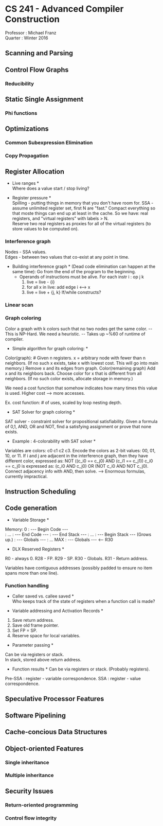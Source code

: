 # CS 241 - Advanced Compiler Construction
Professor : Michael Franz  
Quarter   : Winter 2016  

## Scanning and Parsing

## Control Flow Graphs
### Reducibility

## Static Single Assignment
### Phi functions

## Optimizations
### Common Subexpression Elimination
### Copy Propagation

## Register Allocation
* Live ranges *  
Where does a value start / stop living?

* Register pressure *   
Spilling - putting things in memory that you don't have room for.
SSA - assume unlimited register set, first N are "fast." Compact everything
so that moste things can end up at least in the cache.
So we have: real registers, and "virtual registers" with labels > N.  
Reserve two real registers as proxies for all of the virtual registers (to
store values to be computed on).

### Interference graph
Nodes - SSA values.  
Edges - between two values that co-exist at any point in time.

* Building interference graph *
(Dead code elimination can happen at the same time):
	Go from the end of the program to the beginning.
	- Operands of instructions must be alive.
	For each instr i : op j k
		1. live = live - {i}
		2. for all x in live: add edge i <--> x
		3. live = live + {j, k}
If/while constructs?

### Linear scan

### Graph coloring
Color a graph with k colors such that no two nodes get the same color.
-- This is NP-Hard. We need a heuristic.
-- Takes up ~%60 of runtime of compiler.

* Simple algorithm for graph coloring: *  

Color(graph): # Given n registers.
	x = arbitrary node with fewer than n neighbors.
	(If no such x exists, take x with lowest cost. This will go into main
	 memory.)
	Remove x and its edges from graph.
	Color(remaining graph)
	Add x and its neighbors back.
	Choose color for x that is different from all neighbors.
	(If no such color exists, allocate storage in memory.)

We need a cost function that somehow indicates how many times this value is
used. Higher cost --> more accesses.

Ex. cost function: # of uses, scaled by loop nesting depth.

* SAT Solver for graph coloring *

SAT solver - constraint solver for propositional satisfiability. 
Given a formula of 0,1, AND, OR and NOT, find a satisfying assignment or
prove that none exists.   

* Example : 4-colorability with SAT solver *

Variables are colors: c0 c1 c2 c3.
Encode the colors as 2-bit values: 00, 01, 10, or 11.
If i and j are adjacent in the interference graph, then they have different
color, expressed as:
	NOT ((c_i0 == c_j0) AND (c_i1 == c_j1))
c_i0 == c_j0 is expressed as:
	(c_i0 AND c_j0) OR (NOT c_i0 AND NOT c_j0).
Connect adjacency info with AND, then solve.
--> Enormous formulas, currently impractical.

## Instruction Scheduling

## Code generation
* Variable Storage *

Memory:
0   : --- Begin Code  ---  
    : ...
    : --- End Code    ---
    : --- End Stack   ---
    : ...
    : --- Begin Stack --- (Grows up.)
    : --- Globals     ---
    : ...
MAX : --- Globals     --- <-- R30

* DLX Reserved Registers *  

R0  - always 0.
R28 - FP.
R29 - SP.
R30 - Globals.
R31 - Return address.

Variables have contiguous addresses (possibly padded to ensure no item spans
more than one line).

### Function handling
* Caller saved vs. callee saved *  
Who keeps track of the state of registers when a function call is made?

* Variable addressing and Activation Records *  

1. Save return address.
2. Save old frame pointer.
3. Set FP = SP.
4. Reserve space for local variables.

* Parameter passing *

Can be via registers or stack.  
In stack, stored above return address.

* Function results *
Can be via registers or stack. (Probably registers).

Pre-SSA : register - variable correspondence.
SSA : register - value correspondence.

## Speculative Processor Features

## Software Pipelining

## Cache-concious Data Structures

## Object-oriented Features
### Single inheritance
### Multiple inheritance

## Security Issues
### Return-oriented programming
### Control flow integrity